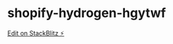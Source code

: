 # shopify-hydrogen-hgytwf

[Edit on StackBlitz ⚡️](https://stackblitz.com/edit/shopify-hydrogen-hgytwf)